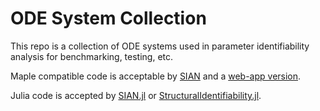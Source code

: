 # ODE System Collection

This repo is a collection of ODE systems used in parameter identifiability analysis for benchmarking, testing, etc.

Maple compatible code is acceptable by [SIAN](https://github.com/pogudingleb/SIAN) and a [web-app version](https://maple.cloud/app/6509768948056064/Structural+Identifiability+Toolbox).

Julia code is accepted by [SIAN.jl](https://github.com/alexeyovchinnikov/SIAN-Julia/) or [StructuralIdentifiability.jl](https://github.com/SciML/StructuralIdentifiability.jl).